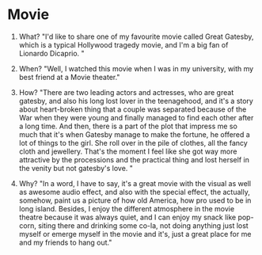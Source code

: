 Movie
=====

1. What?
"I'd like to share one of my favourite movie called Great Gatesby, which is a typical Hollywood tragedy movie, and I'm a big fan of Lionardo Dicaprio. "

2. When?
"Well, I watched this movie when I was in my university, with my best friend at a Movie theater." 

3. How?
"There are two leading actors and actresses, who are great gatesby, and also his long lost lover in the teenagehood, and it's a story about heart-broken thing that a couple was separated because of the War when they were young and finally managed to find each other after a long time. And then, there is a part of the plot that impress me so much that it's when Gatesby manage to make the fortune, he offered a lot of things to the girl. She roll over in the pile of clothes, all the fancy cloth and jewellery. That's the moment I feel like she got way more attractive by the processions and the practical thing and lost herself in the venity but not gatesby's love. "

4. Why?
"In a word, I have to say, it's a great movie with the visual as well as awesome audio effect, and also with the special effect, the actually, somehow, paint us a picture of how old America, how pro used to be in long island. Besides, I enjoy the different atmosphere in the movie theatre because it was always quiet, and I can enjoy my snack like pop-corn, siting there and drinking some co-la, not doing anything just lost myself or emerge myself in the movie and it's, just a great place for me and my friends to hang out."

